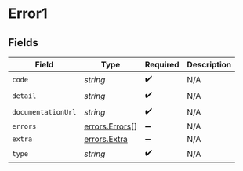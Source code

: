 # Error1


## Fields

| Field                                                   | Type                                                    | Required                                                | Description                                             |
| ------------------------------------------------------- | ------------------------------------------------------- | ------------------------------------------------------- | ------------------------------------------------------- |
| `code`                                                  | *string*                                                | :heavy_check_mark:                                      | N/A                                                     |
| `detail`                                                | *string*                                                | :heavy_check_mark:                                      | N/A                                                     |
| `documentationUrl`                                      | *string*                                                | :heavy_check_mark:                                      | N/A                                                     |
| `errors`                                                | [errors.Errors](../../../sdk/models/errors/errors.md)[] | :heavy_minus_sign:                                      | N/A                                                     |
| `extra`                                                 | [errors.Extra](../../../sdk/models/errors/extra.md)     | :heavy_minus_sign:                                      | N/A                                                     |
| `type`                                                  | *string*                                                | :heavy_check_mark:                                      | N/A                                                     |